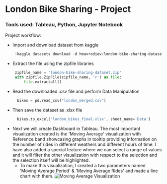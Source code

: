 # London Bike Sharing - Project

### Tools used: Tableau, Python, Jupyter Notebook

Project workflow:

- Import and download dataset from kaggle
   ```python
    !kaggle datasets download -d hmavrodiev/london-bike-sharing-dataset
   
- Extract the file using the zipfile libraries
   ```python
    zipfile_name = 'london-bike-sharing-dataset.zip'
    with zipfile.ZipFile(zipfile_name, 'r') as file:
        file.extractall()

- Read the downloaded .csv file and perform Data Manipulation
  ```python
    bikes = pd.read_csv("london_merged.csv")

- Then save the dataset as .xlsx file
  ```python
    bikes.to_excel('london_bikes_final.xlsx', sheet_name='Data')

- Next we will create Dashboard in Tableau.
The most important visualization created is the 'Moving Average' visualization with Reference band showcasing graphs in tooltip providing information on the number of rides in different weathers and different hours of time. I have also added a special feature where we can select a range of values and it will filter the other visualization with respect to the selection and the selection itself will be highlighted.
  - To make this visualization, I created a two parameters named 'Moving Average Period' & 'Moving Average Rides' and made a line chart with them.
  ![Moving Average Visualization](images/moving_avg_viz.png)
